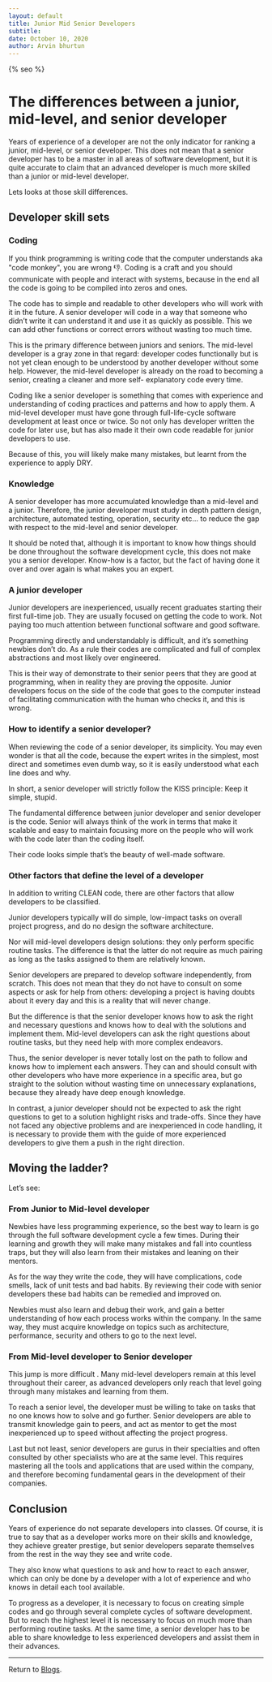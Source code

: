 ```yaml
---
layout: default
title: Junior Mid Senior Developers
subtitle:
date: October 10, 2020
author: Arvin bhurtun
---
```

{% seo %}


# The differences between a junior, mid-level, and senior developer

Years of experience of a developer are not the only indicator for ranking a junior, mid-level, or senior developer. This does not mean that a senior developer has to be a master in all areas of software development, but it is quite accurate to claim that an advanced developer is much more skilled than a junior or mid-level developer.

Lets looks at those skill differences.

## Developer skill sets

### Coding

If you think programming is writing code that the computer understands  aka "code monkey", you are wrong :thumbsdown:. Coding is a craft and you should communicate with people and interact with systems, because in the end all the code is going to be compiled into zeros and ones.

The code has to simple and readable to other developers who will work with it in the future. A senior developer will code in a way that someone who didn’t write it can understand it and use it as quickly as possible. This we can add other functions or correct errors without wasting too much time.

This is the primary difference between juniors and seniors. The mid-level developer is a gray zone in that regard: developer codes functionally but is not yet clean enough to be understood by another developer without some help. However, the mid-level developer is already on the road to becoming a senior, creating a cleaner and more self- explanatory code every time.

Coding like a senior developer is something that comes with experience and understanding of coding practices and patterns and how to apply them. A mid-level developer must have gone through full-life-cycle software development at least once or twice. So not only has developer written the code for later use, but has also made it their own code readable for junior developers to use.

Because of this, you will likely make many mistakes, but learnt from the experience to apply DRY.

### Knowledge

A senior developer has more accumulated knowledge than a mid-level and a junior. Therefore, the junior developer must study in depth pattern design, architecture, automated testing, operation, security etc... to reduce the gap with respect to the mid-level and senior developer.

It should be noted that, although it is important to know how things should be done throughout the software development cycle, this does not make you a senior developer. Know-how is a factor, but the fact of having done it over and over again is what makes you an expert.


### A junior developer

Junior developers are inexperienced, usually recent graduates starting their first full-time job. They are usually focused on getting the code to work. Not paying too much attention between functional software and good software.

Programming directly and understandably is difficult, and it’s something newbies don’t do. As a rule their codes are complicated and full of complex abstractions and most likely over engineered.

This is their way of demonstrate to their senior peers that they are good at programming, when in reality they are proving the opposite. Junior developers focus on the side of the code that goes to the computer instead of facilitating communication with the human who checks it, and this is wrong.

### How to identify a senior developer?

When reviewing the code of a senior developer, its simplicity. You may even wonder is that all the code, because the expert writes in the simplest, most direct and sometimes even dumb way, so it is easily understood what each line does and why.

In short, a senior developer will strictly follow the KISS principle: Keep it simple, stupid.

The fundamental difference between junior developer and senior developer is the code. Senior will always think of the work in terms that make it scalable and easy to maintain focusing more on the people who will work with the code later than the coding itself.

Their code looks simple that’s the beauty of well-made software.

### Other factors that define the level of a developer

In addition to writing CLEAN code, there are other factors that allow developers to be classified.

Junior developers typically will do simple, low-impact tasks on overall project progress, and do no design the software architecture.

Nor will mid-level developers design solutions: they only perform specific routine tasks. The difference is that the latter do not require as much pairing as long as the tasks assigned to them are relatively known.

Senior developers are prepared to develop software independently, from scratch. This does not mean that they do not have to consult on some aspects or ask for help from others: developing a project is having doubts about it every day and this is a reality that will never change.

But the difference is that the senior developer knows how to ask the right and necessary questions and knows how to deal with the solutions and implement them. Mid-level developers can ask the right questions about routine tasks, but they need help with more complex endeavors.

Thus, the senior developer is never totally lost on the path to follow and knows how to implement each answers. They can and should consult with other developers who have more experience in a specific area, but go straight to the solution without wasting time on unnecessary explanations, because they already have deep enough knowledge.

In contrast, a junior developer should not be expected to ask the right questions to get to a solution highlight risks and trade-offs. Since they have not faced any objective problems and are inexperienced in code handling, it is necessary to provide them with the guide of more experienced developers to give them a push in the right direction.

## Moving the ladder?

Let’s see:

### From Junior to Mid-level developer

Newbies have less programming experience, so the best way to learn is go through the full software development cycle a few times. During their learning and growth they will make many mistakes and fall into countless traps, but they will also learn from their mistakes and leaning on their mentors.

As for the way they write the code, they will have complications, code smells, lack of unit tests and bad habits. By reviewing their code with senior developers these bad habits can be remedied and improved on.

Newbies must also learn and debug their work, and gain a better understanding of how each process works within the company. In the same way, they must acquire knowledge on topics such as architecture, performance, security and others to go to the next level.

### From Mid-level developer to Senior developer

This jump is more difficult . Many mid-level developers remain at this level throughout their career, as advanced developers only reach that level going through many mistakes and learning from them.

To reach a senior level, the developer must be willing to take on tasks that no one knows how to solve and go further. Senior developers are able to transmit knowledge gain to peers, and act as mentor to get the most inexperienced up to speed without affecting the project progress.

Last but not least, senior developers are gurus in their specialties and often consulted by other specialists who are at the same level. This requires mastering all the tools and applications that are used within the company, and therefore becoming fundamental gears in the development of their companies.

## Conclusion

Years of experience do not separate developers into classes. Of course, it is true to say that as a developer works more on their skills and knowledge, they achieve greater prestige, but senior developers separate themselves from the rest in the way they see and write code.

They also know what questions to ask and how to react to each answer, which can only be done by a developer with a lot of experience and who knows in detail each tool available.

To progress as a developer, it is necessary to focus on creating simple codes and go through several complete cycles of software development. But to reach the highest level it is necessary to focus on much more than performing routine tasks. At the same time, a senior developer has to be able to share knowledge to less experienced developers and assist them in their advances.

---

Return to [Blogs](../index.md).